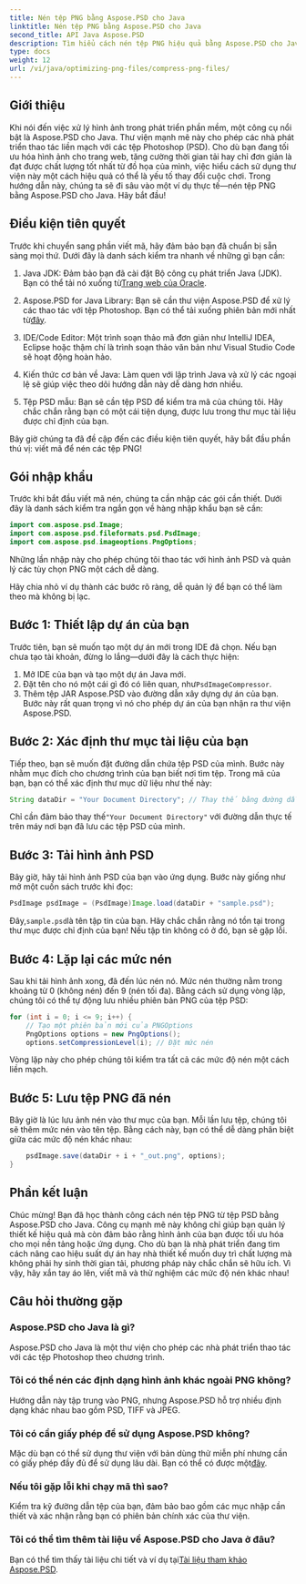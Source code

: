 ```yaml
---
title: Nén tệp PNG bằng Aspose.PSD cho Java
linktitle: Nén tệp PNG bằng Aspose.PSD cho Java
second_title: API Java Aspose.PSD
description: Tìm hiểu cách nén tệp PNG hiệu quả bằng Aspose.PSD cho Java. Hướng dẫn này hướng dẫn bạn triển khai mã, đảm bảo xử lý tệp tối ưu.
type: docs
weight: 12
url: /vi/java/optimizing-png-files/compress-png-files/
---
```

## Giới thiệu

Khi nói đến việc xử lý hình ảnh trong phát triển phần mềm, một công cụ nổi bật là Aspose.PSD cho Java. Thư viện mạnh mẽ này cho phép các nhà phát triển thao tác liền mạch với các tệp Photoshop (PSD). Cho dù bạn đang tối ưu hóa hình ảnh cho trang web, tăng cường thời gian tải hay chỉ đơn giản là đạt được chất lượng tốt nhất từ đồ họa của mình, việc hiểu cách sử dụng thư viện này một cách hiệu quả có thể là yếu tố thay đổi cuộc chơi. Trong hướng dẫn này, chúng ta sẽ đi sâu vào một ví dụ thực tế—nén tệp PNG bằng Aspose.PSD cho Java. Hãy bắt đầu!

## Điều kiện tiên quyết

Trước khi chuyển sang phần viết mã, hãy đảm bảo bạn đã chuẩn bị sẵn sàng mọi thứ. Dưới đây là danh sách kiểm tra nhanh về những gì bạn cần:

1.  Java JDK: Đảm bảo bạn đã cài đặt Bộ công cụ phát triển Java (JDK). Bạn có thể tải nó xuống từ[Trang web của Oracle](https://www.oracle.com/java/technologies/javase-jdk11-downloads.html).

2. Aspose.PSD for Java Library: Bạn sẽ cần thư viện Aspose.PSD để xử lý các thao tác với tệp Photoshop. Bạn có thể tải xuống phiên bản mới nhất từ[đây](https://releases.aspose.com/psd/java/).

3. IDE/Code Editor: Một trình soạn thảo mã đơn giản như IntelliJ IDEA, Eclipse hoặc thậm chí là trình soạn thảo văn bản như Visual Studio Code sẽ hoạt động hoàn hảo.

4. Kiến thức cơ bản về Java: Làm quen với lập trình Java và xử lý các ngoại lệ sẽ giúp việc theo dõi hướng dẫn này dễ dàng hơn nhiều.

5. Tệp PSD mẫu: Bạn sẽ cần tệp PSD để kiểm tra mã của chúng tôi. Hãy chắc chắn rằng bạn có một cái tiện dụng, được lưu trong thư mục tài liệu được chỉ định của bạn.

Bây giờ chúng ta đã đề cập đến các điều kiện tiên quyết, hãy bắt đầu phần thú vị: viết mã để nén các tệp PNG!

## Gói nhập khẩu

Trước khi bắt đầu viết mã nén, chúng ta cần nhập các gói cần thiết. Dưới đây là danh sách kiểm tra ngắn gọn về hàng nhập khẩu bạn sẽ cần:

```java
import com.aspose.psd.Image;
import com.aspose.psd.fileformats.psd.PsdImage;
import com.aspose.psd.imageoptions.PngOptions;
```

Những lần nhập này cho phép chúng tôi thao tác với hình ảnh PSD và quản lý các tùy chọn PNG một cách dễ dàng.

Hãy chia nhỏ ví dụ thành các bước rõ ràng, dễ quản lý để bạn có thể làm theo mà không bị lạc. 

## Bước 1: Thiết lập dự án của bạn

Trước tiên, bạn sẽ muốn tạo một dự án mới trong IDE đã chọn. Nếu bạn chưa tạo tài khoản, đừng lo lắng—dưới đây là cách thực hiện:

1. Mở IDE của bạn và tạo một dự án Java mới.
2.  Đặt tên cho nó một cái gì đó có liên quan, như`PsdImageCompressor`.
3. Thêm tệp JAR Aspose.PSD vào đường dẫn xây dựng dự án của bạn. Bước này rất quan trọng vì nó cho phép dự án của bạn nhận ra thư viện Aspose.PSD.

## Bước 2: Xác định thư mục tài liệu của bạn

Tiếp theo, bạn sẽ muốn đặt đường dẫn chứa tệp PSD của mình. Bước này nhằm mục đích cho chương trình của bạn biết nơi tìm tệp. Trong mã của bạn, bạn có thể xác định thư mục dữ liệu như thế này:

```java
String dataDir = "Your Document Directory"; // Thay thế bằng đường dẫn thực tế
```

 Chỉ cần đảm bảo thay thế`"Your Document Directory"` với đường dẫn thực tế trên máy nơi bạn đã lưu các tệp PSD của mình.

## Bước 3: Tải hình ảnh PSD

Bây giờ, hãy tải hình ảnh PSD của bạn vào ứng dụng. Bước này giống như mở một cuốn sách trước khi đọc:

```java
PsdImage psdImage = (PsdImage)Image.load(dataDir + "sample.psd");
```

 Đây,`sample.psd`là tên tập tin của bạn. Hãy chắc chắn rằng nó tồn tại trong thư mục được chỉ định của bạn! Nếu tập tin không có ở đó, bạn sẽ gặp lỗi.

## Bước 4: Lặp lại các mức nén

Sau khi tải hình ảnh xong, đã đến lúc nén nó. Mức nén thường nằm trong khoảng từ 0 (không nén) đến 9 (nén tối đa). Bằng cách sử dụng vòng lặp, chúng tôi có thể tự động lưu nhiều phiên bản PNG của tệp PSD:

```java
for (int i = 0; i <= 9; i++) {
    // Tạo một phiên bản mới của PNGOptions
    PngOptions options = new PngOptions();
    options.setCompressionLevel(i); // Đặt mức nén
```

Vòng lặp này cho phép chúng tôi kiểm tra tất cả các mức độ nén một cách liền mạch. 

## Bước 5: Lưu tệp PNG đã nén

Bây giờ là lúc lưu ảnh nén vào thư mục của bạn. Mỗi lần lưu tệp, chúng tôi sẽ thêm mức nén vào tên tệp. Bằng cách này, bạn có thể dễ dàng phân biệt giữa các mức độ nén khác nhau:

```java
    psdImage.save(dataDir + i + "_out.png", options);
}
```

## Phần kết luận

Chúc mừng! Bạn đã học thành công cách nén tệp PNG từ tệp PSD bằng Aspose.PSD cho Java. Công cụ mạnh mẽ này không chỉ giúp bạn quản lý thiết kế hiệu quả mà còn đảm bảo rằng hình ảnh của bạn được tối ưu hóa cho mọi nền tảng hoặc ứng dụng. Cho dù bạn là nhà phát triển đang tìm cách nâng cao hiệu suất dự án hay nhà thiết kế muốn duy trì chất lượng mà không phải hy sinh thời gian tải, phương pháp này chắc chắn sẽ hữu ích. Vì vậy, hãy xắn tay áo lên, viết mã và thử nghiệm các mức độ nén khác nhau! 

## Câu hỏi thường gặp

### Aspose.PSD cho Java là gì?  
Aspose.PSD cho Java là một thư viện cho phép các nhà phát triển thao tác với các tệp Photoshop theo chương trình.

### Tôi có thể nén các định dạng hình ảnh khác ngoài PNG không?  
Hướng dẫn này tập trung vào PNG, nhưng Aspose.PSD hỗ trợ nhiều định dạng khác nhau bao gồm PSD, TIFF và JPEG.

### Tôi có cần giấy phép để sử dụng Aspose.PSD không?  
 Mặc dù bạn có thể sử dụng thư viện với bản dùng thử miễn phí nhưng cần có giấy phép đầy đủ để sử dụng lâu dài. Bạn có thể có được một[đây](https://purchase.aspose.com/buy).

### Nếu tôi gặp lỗi khi chạy mã thì sao?  
Kiểm tra kỹ đường dẫn tệp của bạn, đảm bảo bao gồm các mục nhập cần thiết và xác nhận rằng bạn có phiên bản chính xác của thư viện.

### Tôi có thể tìm thêm tài liệu về Aspose.PSD cho Java ở đâu?  
 Bạn có thể tìm thấy tài liệu chi tiết và ví dụ tại[Tài liệu tham khảo Aspose.PSD](https://reference.aspose.com/psd/java/).